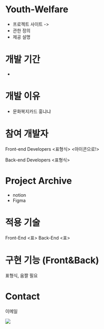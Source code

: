 # Youth-Welfare

- 프로젝트 사이트 ->
- 관한 정의
- 제공 설명

# 개발 기간

-

# 개발 이유

 - 문화복지카드 훙냐냐

# 참여 개발자

Front-end Developers
<표형식>
<아이콘으로!>

Back-end Developers
<표형식>

# Project Archive

- notion
- Figma

# 적용 기술

Front-End
<표>
Back-End
<표>

# 구현 기능 (Front&Back)

표형식, 움짤 필요

# Contact

이메일

<img src="http://mazandi.herokuapp.com/api?handle=YWC-FE&theme=cold"/>
